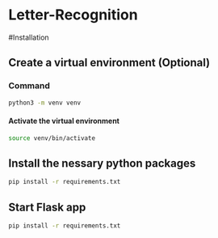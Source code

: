 # Letter-Recognition

#Installation
## Create a virtual environment (Optional)
### Command 
```bash
python3 -m venv venv
```

#### Activate the virtual environment
```bash
source venv/bin/activate 
```

## Install the nessary python packages
```bash 
pip install -r requirements.txt
```

## Start Flask app 
```bash 
pip install -r requirements.txt
```
